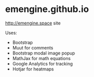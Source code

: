# emengine.github.io

http://emengine.space site

Uses:

* Bootstrap
* Muut for comments
* Bootstrap modal image popup
* MathJax for math equations
* Google Analytics for tracking
* Hotjar for heatmaps
